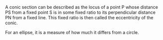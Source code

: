 A conic section can be described as the locus of a point P whose
distance PS from a fixed point S is in some fixed ratio to its
perpendicular distance PN from a fixed line. This fixed ratio is then
called the eccentricity of the conic.

For an ellipse, it is a measure of how much it differs from a circle.
